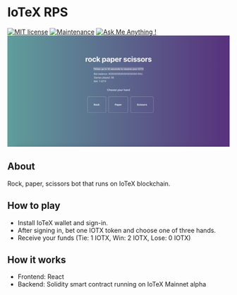 # IoTeX RPS

[![MIT license](http://img.shields.io/badge/license-MIT-brightgreen.svg)](http://opensource.org/licenses/MIT)
[![Maintenance](https://img.shields.io/badge/Maintained%3F-yes-green.svg)](https://GitHub.com/Naereen/StrapDown.js/graphs/commit-activity)
[![Ask Me Anything !](https://img.shields.io/badge/Ask%20me-anything-1abc9c.svg)](https://GitHub.com/Naereen/ama)
![](demo/homescreen.png)

## About
Rock, paper, scissors bot that runs on IoTeX blockchain. 

## How to play
* Install IoTeX wallet and sign-in. 
* After signing in, bet one IOTX token and choose one of three hands. 
* Receive your funds (Tie: 1 IOTX, Win: 2 IOTX, Lose: 0 IOTX) 

## How it works
* Frontend: React
* Backend: Solidity smart contract running on IoTeX Mainnet alpha





